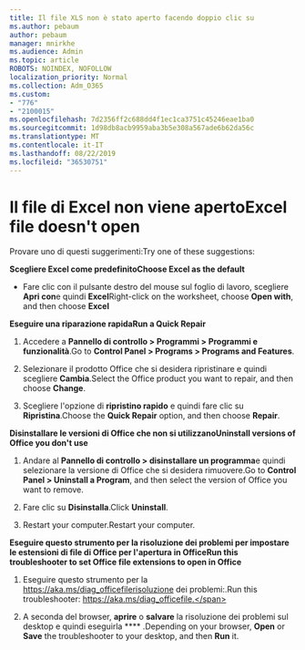 ```yaml
---
title: Il file XLS non è stato aperto facendo doppio clic su
ms.author: pebaum
author: pebaum
manager: mnirkhe
ms.audience: Admin
ms.topic: article
ROBOTS: NOINDEX, NOFOLLOW
localization_priority: Normal
ms.collection: Adm_O365
ms.custom:
- "776"
- "2100015"
ms.openlocfilehash: 7d2356ff2c688dd4f1ec1ca3751c45246eae1ba0
ms.sourcegitcommit: 1d98db8acb9959aba3b5e308a567ade6b62da56c
ms.translationtype: MT
ms.contentlocale: it-IT
ms.lasthandoff: 08/22/2019
ms.locfileid: "36530751"
---
```

# <a name="excel-file-doesnt-open"></a><span data-ttu-id="b4e84-102">Il file di Excel non viene aperto</span><span class="sxs-lookup"><span data-stu-id="b4e84-102">Excel file doesn't open</span></span>

<span data-ttu-id="b4e84-103">Provare uno di questi suggerimenti:</span><span class="sxs-lookup"><span data-stu-id="b4e84-103">Try one of these suggestions:</span></span>

<span data-ttu-id="b4e84-104">**Scegliere Excel come predefinito**</span><span class="sxs-lookup"><span data-stu-id="b4e84-104">**Choose Excel as the default**</span></span>

* <span data-ttu-id="b4e84-105">Fare clic con il pulsante destro del mouse sul foglio di lavoro, scegliere **Apri con**e quindi **Excel**</span><span class="sxs-lookup"><span data-stu-id="b4e84-105">Right-click on the worksheet, choose **Open with**, and then choose **Excel**</span></span>

<span data-ttu-id="b4e84-106">**Eseguire una riparazione rapida**</span><span class="sxs-lookup"><span data-stu-id="b4e84-106">**Run a Quick Repair**</span></span>

1. <span data-ttu-id="b4e84-107">Accedere a **Pannello di controllo > Programmi > Programmi e funzionalità**.</span><span class="sxs-lookup"><span data-stu-id="b4e84-107">Go to **Control Panel > Programs > Programs and Features**.</span></span>

2. <span data-ttu-id="b4e84-108">Selezionare il prodotto Office che si desidera ripristinare e quindi scegliere **Cambia**.</span><span class="sxs-lookup"><span data-stu-id="b4e84-108">Select the Office product you want to repair, and then choose **Change**.</span></span>

3. <span data-ttu-id="b4e84-109">Scegliere l'opzione di **ripristino rapido** e quindi fare clic su **Ripristina**.</span><span class="sxs-lookup"><span data-stu-id="b4e84-109">Choose the **Quick Repair** option, and then choose **Repair**.</span></span>

<span data-ttu-id="b4e84-110">**Disinstallare le versioni di Office che non si utilizzano**</span><span class="sxs-lookup"><span data-stu-id="b4e84-110">**Uninstall versions of Office you don't use**</span></span>

1. <span data-ttu-id="b4e84-111">Andare al **Pannello di controllo > disinstallare un programma**e quindi selezionare la versione di Office che si desidera rimuovere.</span><span class="sxs-lookup"><span data-stu-id="b4e84-111">Go to **Control Panel > Uninstall a Program**, and then select the version of Office you want to remove.</span></span>

2. <span data-ttu-id="b4e84-112">Fare clic su **Disinstalla**.</span><span class="sxs-lookup"><span data-stu-id="b4e84-112">Click **Uninstall**.</span></span>

3. <span data-ttu-id="b4e84-113">Restart your computer.</span><span class="sxs-lookup"><span data-stu-id="b4e84-113">Restart your computer.</span></span>

<span data-ttu-id="b4e84-114">**Eseguire questo strumento per la risoluzione dei problemi per impostare le estensioni di file di Office per l'apertura in Office**</span><span class="sxs-lookup"><span data-stu-id="b4e84-114">**Run this troubleshooter to set Office file extensions to open in Office**</span></span>

1. <span data-ttu-id="b4e84-115">Eseguire questo strumento per la https://aka.ms/diag_officefilerisoluzione dei problemi:.</span><span class="sxs-lookup"><span data-stu-id="b4e84-115">Run this troubleshooter: https://aka.ms/diag_officefile.</span></span>

2. <span data-ttu-id="b4e84-116">A seconda del browser, **aprire** o **salvare** la risoluzione dei problemi sul desktop e quindi eseguirla \*\*\*\* .</span><span class="sxs-lookup"><span data-stu-id="b4e84-116">Depending on your browser, **Open** or **Save** the troubleshooter to your desktop, and then **Run** it.</span></span>

